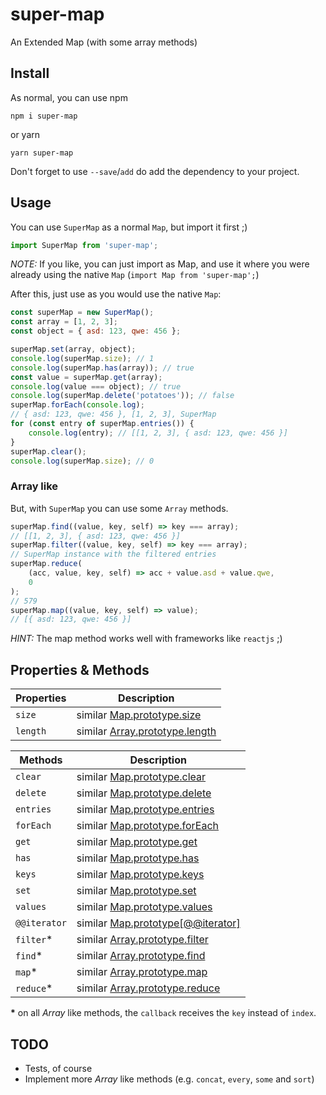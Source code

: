 # super-map
An Extended Map (with some array methods)

## Install

As normal, you can use npm
```
npm i super-map
```
or yarn
```
yarn super-map
```

Don't forget to use `--save`/`add` do add the dependency to your project.

## Usage

You can use `SuperMap` as a normal `Map`, but import it first ;)

```javascript
import SuperMap from 'super-map';
```

_NOTE:_ If you like, you can just import as Map, and use it where you were already using the native `Map` (`import Map from 'super-map';`)

After this, just use as you would use the native `Map`:

```javascript
const superMap = new SuperMap();
const array = [1, 2, 3];
const object = { asd: 123, qwe: 456 };

superMap.set(array, object);
console.log(superMap.size); // 1
console.log(superMap.has(array)); // true
const value = superMap.get(array);
console.log(value === object); // true
console.log(superMap.delete('potatoes')); // false
superMap.forEach(console.log);
// { asd: 123, qwe: 456 }, [1, 2, 3], SuperMap
for (const entry of superMap.entries()) {
	console.log(entry); // [[1, 2, 3], { asd: 123, qwe: 456 }]
}
superMap.clear();
console.log(superMap.size); // 0
```

### Array like

But, with `SuperMap` you can use some `Array` methods.

```javascript
superMap.find((value, key, self) => key === array);
// [[1, 2, 3], { asd: 123, qwe: 456 }]
superMap.filter((value, key, self) => key === array);
// SuperMap instance with the filtered entries
superMap.reduce(
	(acc, value, key, self) => acc + value.asd + value.qwe,
	0
);
// 579
superMap.map((value, key, self) => value);
// [{ asd: 123, qwe: 456 }]
```

_HINT:_ The map method works well with frameworks like `reactjs` ;)

## Properties & Methods

| Properties | Description                                                                                                                     |
|------------|---------------------------------------------------------------------------------------------------------------------------------|
| `size`     | similar [Map.prototype.size](https://developer.mozilla.org/en-US/docs/Web/JavaScript/Reference/Global_Objects/Map/size)         |
| `length`   | similar [Array.prototype.length](https://developer.mozilla.org/en-US/docs/Web/JavaScript/Reference/Global_Objects/Array/length) |

| Methods      | Description                                                                                                                          |
|--------------|--------------------------------------------------------------------------------------------------------------------------------------|
| `clear`      | similar [Map.prototype.clear](https://developer.mozilla.org/en-US/docs/Web/JavaScript/Reference/Global_Objects/Map/clear)            |
| `delete`     | similar [Map.prototype.delete](https://developer.mozilla.org/en-US/docs/Web/JavaScript/Reference/Global_Objects/Map/delete)          |
| `entries`    | similar [Map.prototype.entries](https://developer.mozilla.org/en-US/docs/Web/JavaScript/Reference/Global_Objects/Map/entries)        |
| `forEach`    | similar [Map.prototype.forEach](https://developer.mozilla.org/en-US/docs/Web/JavaScript/Reference/Global_Objects/Map/forEach)        |
| `get`        | similar [Map.prototype.get](https://developer.mozilla.org/en-US/docs/Web/JavaScript/Reference/Global_Objects/Map/get)                |
| `has`        | similar [Map.prototype.has](https://developer.mozilla.org/en-US/docs/Web/JavaScript/Reference/Global_Objects/Map/has)                |
| `keys`       | similar [Map.prototype.keys](https://developer.mozilla.org/en-US/docs/Web/JavaScript/Reference/Global_Objects/Map/keys)              |
| `set`        | similar [Map.prototype.set](https://developer.mozilla.org/en-US/docs/Web/JavaScript/Reference/Global_Objects/Map/set)                |
| `values`     | similar [Map.prototype.values](https://developer.mozilla.org/en-US/docs/Web/JavaScript/Reference/Global_Objects/Map/values)          |
| `@@iterator` | similar [Map.prototype[@@iterator]](https://developer.mozilla.org/en-US/docs/Web/JavaScript/Reference/Global_Objects/Map/@@iterator) |
| `filter`*    | similar [Array.prototype.filter](https://developer.mozilla.org/en-US/docs/Web/JavaScript/Reference/Global_Objects/Array/filter)      |
| `find`*      | similar [Array.prototype.find](https://developer.mozilla.org/en-US/docs/Web/JavaScript/Reference/Global_Objects/Array/find)          |
| `map`*       | similar [Array.prototype.map](https://developer.mozilla.org/en-US/docs/Web/JavaScript/Reference/Global_Objects/Array/map)            |
| `reduce`*    | similar [Array.prototype.reduce](https://developer.mozilla.org/en-US/docs/Web/JavaScript/Reference/Global_Objects/Array/reduce)      |
__*__ on all _Array_ like methods, the `callback` receives the `key` instead of `index`.

## TODO
* Tests, of course
* Implement more _Array_ like methods (e.g. `concat`, `every`, `some` and `sort`)
